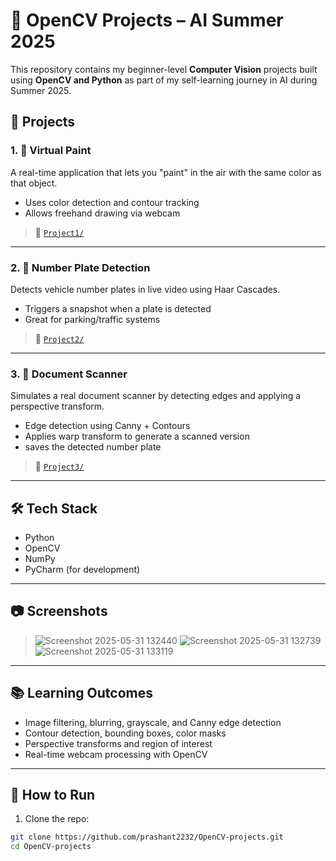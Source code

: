 # 🧠 OpenCV Projects – AI Summer 2025

This repository contains my beginner-level **Computer Vision** projects built using **OpenCV and Python** as part of my self-learning journey in AI during Summer 2025.

## 📌 Projects

### 1. 🎨 Virtual Paint  
A real-time application that lets you "paint" in the air with the same color as that object. 
- Uses color detection and contour tracking  
- Allows freehand drawing via webcam

> 📁 [`Project1/`](./virtual-paint)

---

### 2. 🚗 Number Plate Detection  
Detects vehicle number plates in live video using Haar Cascades.  
- Triggers a snapshot when a plate is detected  
- Great for parking/traffic systems

> 📁 [`Project2/`](./numberplate-detection)

---

### 3. 📄 Document Scanner  
Simulates a real document scanner by detecting edges and applying a perspective transform.  
- Edge detection using Canny + Contours  
- Applies warp transform to generate a scanned version
- saves the detected number plate

> 📁 [`Project3/`](./document-scanner)

---

## 🛠️ Tech Stack

- Python
- OpenCV
- NumPy
- PyCharm (for development)

---

## 📷 Screenshots

> ![Screenshot 2025-05-31 132440](https://github.com/user-attachments/assets/f2d3a853-e815-4669-baea-820dab34a795)
> ![Screenshot 2025-05-31 132739](https://github.com/user-attachments/assets/4a14d6a1-5046-443a-9077-6d525fea0be8)
> ![Screenshot 2025-05-31 133119](https://github.com/user-attachments/assets/071ee266-cdcd-403e-91c2-46b7fa20f127)



---

## 📚 Learning Outcomes

- Image filtering, blurring, grayscale, and Canny edge detection
- Contour detection, bounding boxes, color masks
- Perspective transforms and region of interest
- Real-time webcam processing with OpenCV

---

## 📎 How to Run

1. Clone the repo:
```bash
git clone https://github.com/prashant2232/OpenCV-projects.git
cd OpenCV-projects
